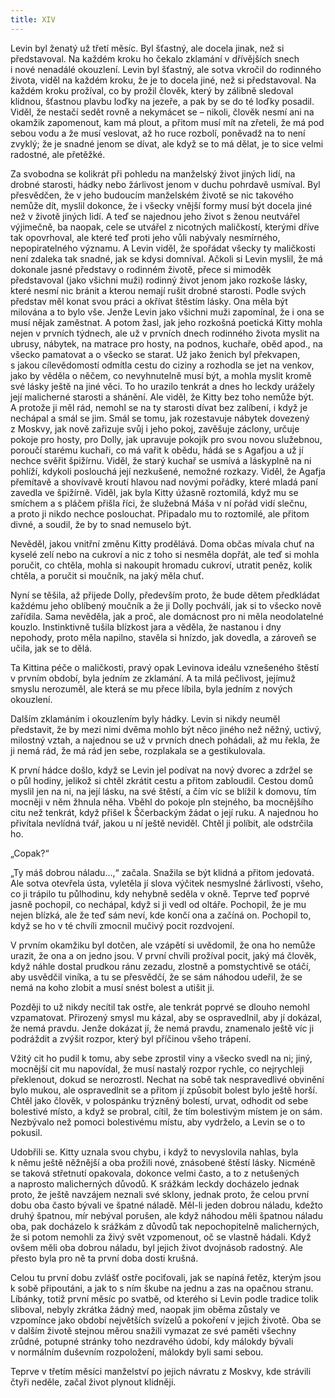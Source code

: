 ```yaml
---
title: XIV
---
```


Levin byl ženatý už třetí měsíc. Byl šťastný, ale docela jinak, než si představoval. Na každém kroku ho čekalo zklamání v dřívějších snech i nové nenadálé okouzlení. Levin byl šťastný, ale sotva vkročil do rodinného života, viděl na každém kroku, že je to docela jiné, než si představoval. Na každém kroku prožíval, co by prožil člověk, který by zálibně sledoval klidnou, šťastnou plavbu loďky na jezeře, a pak by se do té loďky posadil. Viděl, že nestačí sedět rovně a nekymácet se – nikoli, člověk nesmí ani na okamžik zapomenout, kam má plout, a přitom musí mít na zřeteli, že má pod sebou vodu a že musí veslovat, až ho ruce rozbolí, poněvadž na to není zvyklý; že je snadné jenom se dívat, ale když se to má dělat, je to sice velmi radostné, ale přetěžké.

Za svobodna se kolikrát při pohledu na manželský život jiných lidí, na drobné starosti, hádky nebo žárlivost jenom v duchu pohrdavě usmíval. Byl přesvědčen, že v jeho budoucím manželském životě se nic takového nemůže dít, myslil dokonce, že i všecky vnější formy musí být docela jiné než v životě jiných lidí. A teď se najednou jeho život s ženou neutvářel výjimečně, ba naopak, cele se utvářel z nicotných maličkostí, kterými dříve tak opovrhoval, ale které teď proti jeho vůli nabývaly nesmírného, nepopiratelného významu. A Levin viděl, že spořádat všecky ty maličkosti není zdaleka tak snadné, jak se kdysi domníval. Ačkoli si Levin myslil, že má dokonale jasné představy o rodinném životě, přece si mimoděk představoval (jako všichni muži) rodinný život jenom jako rozkoše lásky, které nesmí nic bránit a kterou nemají rušit drobné starosti. Podle svých představ měl konat svou práci a okřívat štěstím lásky. Ona měla být milována a to bylo vše. Jenže Levin jako všichni muži zapomínal, že i ona se musí nějak zaměstnat. A potom žasl, jak jeho rozkošná poetická Kitty mohla nejen v prvních týdnech, ale už v prvních dnech rodinného života myslit na ubrusy, nábytek, na matrace pro hosty, na podnos, kuchaře, oběd apod., na všecko pamatovat a o všecko se starat. Už jako ženich byl překvapen, s jakou cílevědomostí odmítla cestu do ciziny a rozhodla se jet na venkov, jako by věděla o něčem, co nevyhnutelně musí být, a mohla myslit kromě své lásky ještě na jiné věci. To ho urazilo tenkrát a dnes ho leckdy urážely její malicherné starosti a shánění. Ale viděl, že Kitty bez toho nemůže být. A protože ji měl rád, nemohl se na ty starosti dívat bez zalíbení, i když je nechápal a smál se jim. Smál se tomu, jak rozestavuje nábytek dovezený z Moskvy, jak nově zařizuje svůj i jeho pokoj, zavěšuje záclony, určuje pokoje pro hosty, pro Dolly, jak upravuje pokojík pro svou novou služebnou, poroučí starému kuchaři, co má vařit k obědu, hádá se s Agafjou a už jí nechce svěřit špižírnu. Viděl, že starý kuchař se usmívá a láskyplně na ni pohlíží, kdykoli poslouchá její nezkušené, nemožné rozkazy. Viděl, že Agafja přemítavě a shovívavě kroutí hlavou nad novými pořádky, které mladá paní zavedla ve špižírně. Viděl, jak byla Kitty úžasně roztomilá, když mu se smíchem a s pláčem přišla říci, že služebná Máša v ní pořád vidí slečnu, a proto ji nikdo nechce poslouchat. Připadalo mu to roztomilé, ale přitom divné, a soudil, že by to snad nemuselo být.

Nevěděl, jakou vnitřní změnu Kitty prodělává. Doma občas mívala chuť na kyselé zelí nebo na cukroví a nic z toho si nesměla dopřát, ale teď si mohla poručit, co chtěla, mohla si nakoupit hromadu cukroví, utratit peněz, kolik chtěla, a poručit si moučník, na jaký měla chuť.

Nyní se těšila, až přijede Dolly, především proto, že bude dětem předkládat každému jeho oblíbený moučník a že ji Dolly pochválí, jak si to všecko nově zařídila. Sama nevěděla, jak a proč, ale domácnost pro ni měla neodolatelné kouzlo. Instinktivně tušila blízkost jara a věděla, že nastanou i dny nepohody, proto měla napilno, stavěla si hnízdo, jak dovedla, a zároveň se učila, jak se to dělá.

Ta Kittina péče o maličkosti, pravý opak Levinova ideálu vznešeného štěstí v prvním období, byla jedním ze zklamání. A ta milá pečlivost, jejímuž smyslu nerozuměl, ale která se mu přece líbila, byla jedním z nových okouzlení.

Dalším zklamáním i okouzlením byly hádky. Levin si nikdy neuměl představit, že by mezi nimi dvěma mohlo být něco jiného než něžný, uctivý, milostný vztah, a najednou se už v prvních dnech pohádali, až mu řekla, že ji nemá rád, že má rád jen sebe, rozplakala se a gestikulovala.

K první hádce došlo, když se Levin jel podívat na nový dvorec a zdržel se o půl hodiny, jelikož si chtěl zkrátit cestu a přitom zabloudil. Cestou domů myslil jen na ni, na její lásku, na své štěstí, a čím víc se blížil k domovu, tím mocněji v něm žhnula něha. Vběhl do pokoje pln stejného, ba mocnějšího citu než tenkrát, když přišel k Ščerbackým žádat o její ruku. A najednou ho přivítala nevlídná tvář, jakou u ní ještě neviděl. Chtěl ji políbit, ale odstrčila ho.

„Copak?“

„Ty máš dobrou náladu…,“ začala. Snažila se být klidná a přitom jedovatá. Ale sotva otevřela ústa, vyletěla jí slova výčitek nesmyslné žárlivosti, všeho, co ji trápilo tu půlhodinu, kdy nehybně seděla v okně. Teprve teď poprvé jasně pochopil, co nechápal, když si ji vedl od oltáře. Pochopil, že je mu nejen blízká, ale že teď sám neví, kde končí ona a začíná on. Pochopil to, když se ho v té chvíli zmocnil mučivý pocit rozdvojení.

V prvním okamžiku byl dotčen, ale vzápětí si uvědomil, že ona ho nemůže urazit, že ona a on jedno jsou. V první chvíli prožíval pocit, jaký má člověk, když náhle dostal prudkou ránu zezadu, zlostně a pomstychtivě se otáčí, aby usvědčil viníka, a tu se přesvědčí, že se sám náhodou udeřil, že se nemá na koho zlobit a musí snést bolest a utišit ji.

Později to už nikdy necítil tak ostře, ale tenkrát poprvé se dlouho nemohl vzpamatovat. Přirozený smysl mu kázal, aby se ospravedlnil, aby jí dokázal, že nemá pravdu. Jenže dokázat jí, že nemá pravdu, znamenalo ještě víc ji podráždit a zvýšit rozpor, který byl příčinou všeho trápení.

Vžitý cit ho pudil k tomu, aby sebe zprostil viny a všecko svedl na ni; jiný, mocnější cit mu napovídal, že musí nastalý rozpor rychle, co nejrychleji překlenout, dokud se nerozrostl. Nechat na sobě tak nespravedlivé obvinění bylo mukou, ale ospravedlnit se a přitom jí způsobit bolest bylo ještě horší. Chtěl jako člověk, v polospánku trýzněný bolestí, urvat, odhodit od sebe bolestivé místo, a když se probral, cítil, že tím bolestivým místem je on sám. Nezbývalo než pomoci bolestivému místu, aby vydrželo, a Levin se o to pokusil.

Udobřili se. Kitty uznala svou chybu, i když to nevyslovila nahlas, byla k němu ještě něžnější a oba prožili nové, znásobené štěstí lásky. Nicméně se taková střetnutí opakovala, dokonce velmi často, a to z netušených a naprosto malicherných důvodů. K srážkám leckdy docházelo jednak proto, že ještě navzájem neznali své sklony, jednak proto, že celou první dobu oba často bývali ve špatné náladě. Měl-li jeden dobrou náladu, kdežto druhý špatnou, mír nebýval porušen, ale když náhodou měli špatnou náladu oba, pak docházelo k srážkám z důvodů tak nepochopitelně malicherných, že si potom nemohli za živý svět vzpomenout, oč se vlastně hádali. Když ovšem měli oba dobrou náladu, byl jejich život dvojnásob radostný. Ale přesto byla pro ně ta první doba dosti krušná.

Celou tu první dobu zvlášť ostře pociťovali, jak se napíná řetěz, kterým jsou k sobě připoutáni, a jak to s ním škube na jednu a zas na opačnou stranu. Líbánky, totiž první měsíc po svatbě, od kterého si Levin podle tradice tolik sliboval, nebyly zkrátka žádný med, naopak jim oběma zůstaly ve vzpomínce jako období největších svízelů a pokoření v jejich životě. Oba se v dalším životě stejnou měrou snažili vymazat ze své paměti všechny zrůdné, potupné stránky toho nezdravého údobí, kdy málokdy bývali v normálním duševním rozpoložení, málokdy byli sami sebou.

Teprve v třetím měsíci manželství po jejich návratu z Moskvy, kde strávili čtyři neděle, začal život plynout klidněji.
